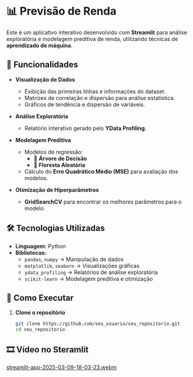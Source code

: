 # 📊 Previsão de Renda

Este é um aplicativo interativo desenvolvido com **Streamlit** para análise exploratória e modelagem preditiva de renda, utilizando técnicas de **aprendizado de máquina**.

## 🚀 Funcionalidades

- **Visualização de Dados**  
  - Exibição das primeiras linhas e informações do dataset.  
  - Matrizes de correlação e dispersão para análise estatística.  
  - Gráficos de tendência e dispersão de variáveis.  

- **Análise Exploratória**  
  - Relatório interativo gerado pelo **YData Profiling**.  

- **Modelagem Preditiva**  
  - Modelos de regressão:  
    - 🌳 **Árvore de Decisão**  
    - 🌲 **Floresta Aleatória**  
  - Cálculo do **Erro Quadrático Médio (MSE)** para avaliação dos modelos.  

- **Otimização de Hiperparâmetros**  
  - **GridSearchCV** para encontrar os melhores parâmetros para o modelo.  

## 🛠 Tecnologias Utilizadas

- **Linguagem:** Python  
- **Bibliotecas:**  
  - `pandas`, `numpy` → Manipulação de dados  
  - `matplotlib`, `seaborn` → Visualizações gráficas  
  - `ydata_profiling` → Relatórios de análise exploratória  
  - `scikit-learn` → Modelagem preditiva e otimização  

## 📌 Como Executar

1. **Clone o repositório**  
   ```bash
   git clone https://github.com/seu_usuario/seu_repositorio.git
   cd seu_repositorio

## 🎞️ Vídeo no Steramlit

[streamlit-app-2025-03-09-18-03-23.webm](https://github.com/user-attachments/assets/bd6967f1-afc6-459b-b7ac-5a3870bd9d55)

